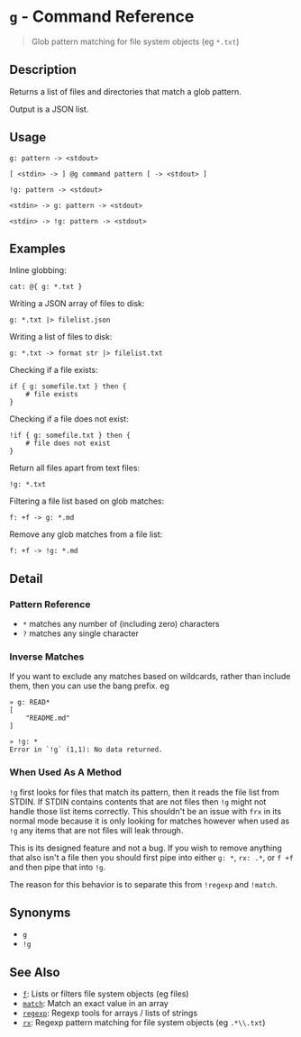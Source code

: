 # `g` - Command Reference

> Glob pattern matching for file system objects (eg `*.txt`)

## Description

Returns a list of files and directories that match a glob pattern.

Output is a JSON list.

## Usage

    g: pattern -> <stdout>
    
    [ <stdin> -> ] @g command pattern [ -> <stdout> ]
    
    !g: pattern -> <stdout>
    
    <stdin> -> g: pattern -> <stdout>
    
    <stdin> -> !g: pattern -> <stdout>

## Examples

Inline globbing:

    cat: @{ g: *.txt }
    
Writing a JSON array of files to disk:

    g: *.txt |> filelist.json
    
Writing a list of files to disk:

    g: *.txt -> format str |> filelist.txt
    
Checking if a file exists:

    if { g: somefile.txt } then {
        # file exists
    }
    
Checking if a file does not exist:

    !if { g: somefile.txt } then {
        # file does not exist
    }
    
Return all files apart from text files:

    !g: *.txt
    
Filtering a file list based on glob matches:

    f: +f -> g: *.md
    
Remove any glob matches from a file list:

    f: +f -> !g: *.md

## Detail

### Pattern Reference

* `*` matches any number of (including zero) characters
* `?` matches any single character

### Inverse Matches

If you want to exclude any matches based on wildcards, rather than include
them, then you can use the bang prefix. eg

    » g: READ*
    [
        "README.md"
    ]
    
    » !g: *
    Error in `!g` (1,1): No data returned.
    
### When Used As A Method

`!g` first looks for files that match its pattern, then it reads the file list
from STDIN. If STDIN contains contents that are not files then `!g` might not
handle those list items correctly. This shouldn't be an issue with `frx` in its
normal mode because it is only looking for matches however when used as `!g`
any items that are not files will leak through.

This is its designed feature and not a bug. If you wish to remove anything that
also isn't a file then you should first pipe into either `g: *`, `rx: .*`, or
`f +f` and then pipe that into `!g`.

The reason for this behavior is to separate this from `!regexp` and `!match`.

## Synonyms

* `g`
* `!g`


## See Also

* [`f`](../commands/f.md):
  Lists or filters file system objects (eg files)
* [`match`](../commands/match.md):
  Match an exact value in an array
* [`regexp`](../commands/regexp.md):
  Regexp tools for arrays / lists of strings
* [`rx`](../commands/rx.md):
  Regexp pattern matching for file system objects (eg `.*\\.txt`)